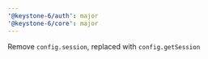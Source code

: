 ```yaml
---
'@keystone-6/auth': major
'@keystone-6/core': major
---
```


Remove `config.session`, replaced with `config.getSession`

